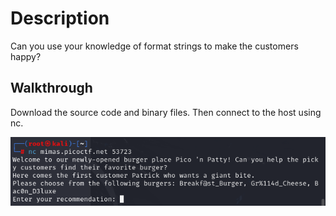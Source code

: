 # Description
Can you use your knowledge of format strings to make the customers happy?

## Walkthrough
Download the source code and binary files. Then connect to the host using nc. 

![alt text](/Easy/Binary/Images/formatstring0a.png)


